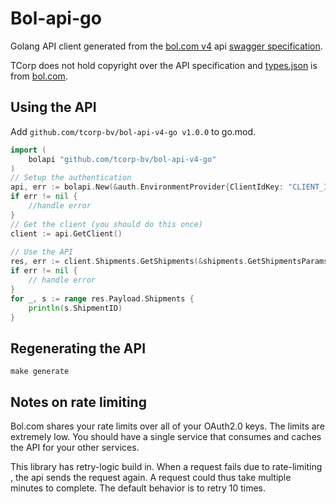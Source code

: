 # Bol-api-go
Golang API client generated from the [bol.com v4](https://developers.bol.com/beta-program-retailer-api/) api [swagger specification](https://api.bol.com/retailer/public/apispec/v4).

TCorp does not hold copyright over the API specification and [types.json](types.json) is from [bol.com](https://api.bol.com/retailer/public/apispec/v3).

## Using the API
Add `github.com/tcorp-bv/bol-api-v4-go v1.0.0` to go.mod.

```go
import (
    bolapi "github.com/tcorp-bv/bol-api-v4-go"
)
// Setup the authentication
api, err := bolapi.New(&auth.EnvironmentProvider{ClientIdKey: "CLIENT_ID", ClientSecretKey: "CLIENT_SECRET"})
if err != nil {
	//handle error
}
// Get the client (you should do this once)
client := api.GetClient()
	
// Use the API
res, err := client.Shipments.GetShipments(&shipments.GetShipmentsParams{Context:context.Background()})
if err != nil {
	// handle error
}
for _, s := range res.Payload.Shipments {
	println(s.ShipmentID)
}
```


## Regenerating the API
```shell script
make generate
```

## Notes on rate limiting
Bol.com shares your rate limits over all of your OAuth2.0 keys. The limits are extremely low. You should have a single service that consumes and caches the API for your other services.

This library has retry-logic build in. When a request fails due to rate-limiting , the api sends the request again. A request could thus take multiple minutes to complete. The default behavior is to retry 10 times.
